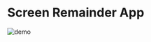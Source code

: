 # Screen Remainder App


![demo](https://user-images.githubusercontent.com/78156807/171478954-21b4880f-2ae7-4606-a5af-c6a21f194bab.png)
